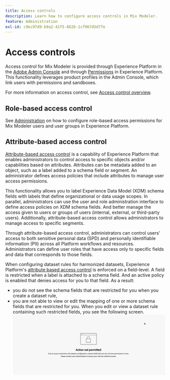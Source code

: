 ```yaml
---
title: Access controls
description: Learn how to configure access controls in Mix Modeler.
feature: Administration
exl-id: c9ec97d9-b9a2-41f5-8626-1cf967d5d7fe
---
```

# Access controls

Access control for Mix Modeler is provided through Experience Platform in the [Adobe Admin Console](https://adminconsole.adobe.com/) and through [Permissions](https://experienceleague.adobe.com/en/docs/experience-platform/access-control/home#platform-permissions) in Experience Platform. This functionality leverages product profiles in the Admin Console, which link users with permissions and sandboxes.

For more information on access control, see [Access control overview](https://experienceleague.adobe.com/en/docs/experience-platform/access-control/home).

## Role-based access control

See [Administration](../main-guide/administration.md) on how to configure role-based access permissions for Mix Modeler users and user groups in Experience Platform.

## Attribute-based access control

[Attribute-based access control](https://experienceleague.adobe.com/en/docs/experience-platform/access-control/abac/overview) is a capability of Experience Platform that enables administrators to control access to specific objects and/or capabilities based on attributes. Attributes can be metadata added to an object, such as a label added to a schema field or segment. An administrator defines access policies that include attributes to manage user access permissions.

This functionality allows you to label Experience Data Model (XDM) schema fields with labels that define organizational or data usage scopes. In parallel, administrators can use the user and role administration interface to define access policies on XDM schema fields. And better manage the access given to users or groups of users (internal, external, or third-party users). Additionally, attribute-based access control allows administrators to manage access to specific segments.

Through attribute-based access control, administrators can control users' access to both sensitive personal data (SPD) and personally identifiable information (PII) across all Platform workflows and resources. Administrators can define user roles that have access only to specific fields and data that corresponds to those fields.

When configuring dataset rules for harmonized datasets, Experience Platform's [attribute based access control](https://experienceleague.adobe.com/en/docs/experience-platform/access-control/abac/overview) is enforced on a field-level. A field is restricted when a label is attached to a schema field. And an active policy is enabled that denies access for you to that field. As a result:

* you do not see the schema fields that are restricted for you when you create a dataset rule, 
* you are not able to view or edit the mapping of one or more schema fields that are restricted for you. When you edit or view a dataset rule containing such restricted fields, you see the following screen.
  ![Action not permitted](/help/assets//action-not-permitted.png)
